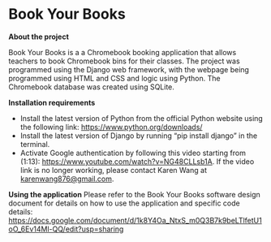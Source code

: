 # Book Your Books

**About the project**

Book Your Books is a a Chromebook booking application that allows teachers to book Chromebook bins for their classes. The project was programmed using the Django web framework, with the webpage being programmed using HTML and CSS and logic using Python. The Chromebook database was created using SQLite. 

**Installation requirements**

- Install the latest version of Python from the official Python website using the following link: https://www.python.org/downloads/
- Install the latest version of Django by running “pip install django” in the terminal. 
- Activate Google authentication by following this video starting from (1:13): https://www.youtube.com/watch?v=NG48CLLsb1A. If the video link is no longer working, please contact Karen Wang at karenwang876@gmail.com.

**Using the application**
Please refer to the Book Your Books software design document for details on how to use the application and specific code details: https://docs.google.com/document/d/1k8Y4Oa_NtxS_m0Q3B7k9beLTlfetU1oO_6Ev14Ml-QQ/edit?usp=sharing

